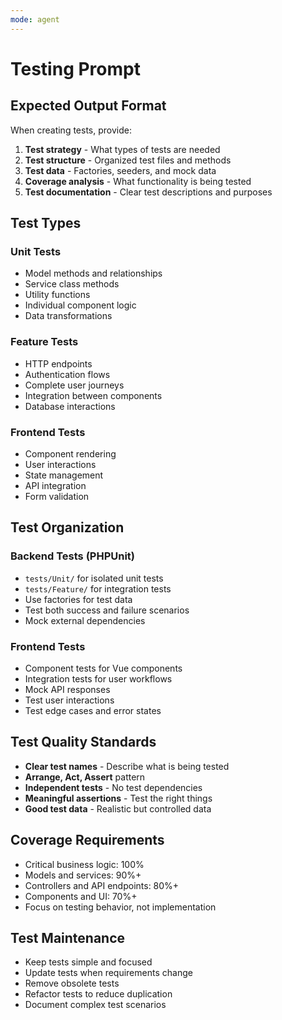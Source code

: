 ```yaml
---
mode: agent
---
```


# Testing Prompt

## Expected Output Format

When creating tests, provide:

1. **Test strategy** - What types of tests are needed
2. **Test structure** - Organized test files and methods
3. **Test data** - Factories, seeders, and mock data
4. **Coverage analysis** - What functionality is being tested
5. **Test documentation** - Clear test descriptions and purposes

## Test Types

### Unit Tests

- Model methods and relationships
- Service class methods
- Utility functions
- Individual component logic
- Data transformations

### Feature Tests

- HTTP endpoints
- Authentication flows
- Complete user journeys
- Integration between components
- Database interactions

### Frontend Tests

- Component rendering
- User interactions
- State management
- API integration
- Form validation

## Test Organization

### Backend Tests (PHPUnit)

- `tests/Unit/` for isolated unit tests
- `tests/Feature/` for integration tests
- Use factories for test data
- Test both success and failure scenarios
- Mock external dependencies

### Frontend Tests

- Component tests for Vue components
- Integration tests for user workflows
- Mock API responses
- Test user interactions
- Test edge cases and error states

## Test Quality Standards

- **Clear test names** - Describe what is being tested
- **Arrange, Act, Assert** pattern
- **Independent tests** - No test dependencies
- **Meaningful assertions** - Test the right things
- **Good test data** - Realistic but controlled data

## Coverage Requirements

- Critical business logic: 100%
- Models and services: 90%+
- Controllers and API endpoints: 80%+
- Components and UI: 70%+
- Focus on testing behavior, not implementation

## Test Maintenance

- Keep tests simple and focused
- Update tests when requirements change
- Remove obsolete tests
- Refactor tests to reduce duplication
- Document complex test scenarios
